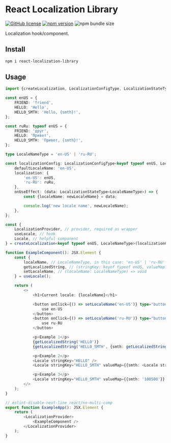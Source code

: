 # React Localization Library

[![GitHub license](https://img.shields.io/npm/l/react-localization-library)](https://github.com/webbestmaster/react-localization-library/blob/master/license)
[![npm version](https://img.shields.io/npm/v/react-localization-library.svg?style=flat)](https://www.npmjs.com/package/react-localization-library)
![npm bundle size](https://img.shields.io/bundlephobia/minzip/react-localization-library)
<!-- [![GitHub stars](https://img.shields.io/github/stars/webbestmaster/react-localization-library?style=social&maxAge=2592000)](https://github.com/webbestmaster/react-localization-library/) -->

Localization hook/component.

## Install

```bash
npm i react-localization-library
```

## Usage
```typescript jsx
import {createLocalization, LocalizationConfigType, LocalizationStateType} from 'react-localization-library';

const enUS = {
    FRIEND: 'friend',
    HELLO: 'Hello',
    HELLO_SMTH: 'Hello, {smth}!',
};

const ruRu: typeof enUS = {
    FRIEND: 'друг',
    HELLO: 'Привет',
    HELLO_SMTH: 'Привет, {smth}!',
};

type LocaleNameType = 'en-US' | 'ru-RU';

const localizationConfig: LocalizationConfigType<keyof typeof enUS, LocaleNameType> = {
    defaultLocaleName: 'en-US',
    localization: {
        'en-US': enUS,
        'ru-RU': ruRu,
    },
    onUseEffect: (data: LocalizationStateType<LocaleNameType>) => {
        const {localeName: newLocaleName} = data;

        console.log('new locale name', newLocaleName);
    },
};

const {
    LocalizationProvider, // provider, required as wrapper
    useLocale, // hook
    Locale, // helpful component
} = createLocalization<keyof typeof enUS, LocaleNameType>(localizationConfig);

function ExampleComponent(): JSX.Element {
    const {
        localeName, // LocaleNameType, in this case: 'en-US' | 'ru-RU'
        getLocalizedString, // (stringKey: keyof typeof enUS, valueMap?: Record<string, number | string>) => string;
        setLocaleName, // (localeName: LocaleNameType) => void
    } = useLocale();

    return (
        <>
            <h1>Current locale: {localeName}</h1>

            <button onClick={() => setLocaleName('en-US')} type="button">
                use en-US
            </button>
            <button onClick={() => setLocaleName('ru-RU')} type="button">
                use ru-RU
            </button>

            <p>Example 1</p>
            {getLocalizedString('HELLO')}
            {getLocalizedString('HELLO_SMTH', {smth: getLocalizedString('FRIEND')})}

            <p>Example 2</p>
            <Locale stringKey="HELLO" />
            <Locale stringKey="HELLO_SMTH" valueMap={{smth: <Locale stringKey="FRIEND" />}} />

            <p>Example 3</p>
            <Locale stringKey="HELLO_SMTH" valueMap={{smth: '100500'}} />
        </>
    );
}

// eslint-disable-next-line react/no-multi-comp
export function ExampleApp(): JSX.Element {
    return (
        <LocalizationProvider>
            <ExampleComponent />
        </LocalizationProvider>
    );
}
```
